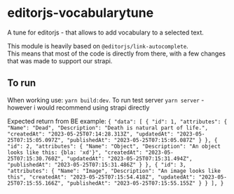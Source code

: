 # editorjs-vocabularytune

A tune for editorjs - that allows to add vocabulary to a selected text.

This module is heavily based on `@editorjs/link-autocomplete`.  
This means that most of the code is directly from there, with a few changes that was made to support our strapi.

## To run

When working use: `yarn build:dev`.
To run test server `yarn server` - however i would recommend using strapi directly

Expected return from BE example:
`{
    "data": [
        {
            "id": 1,
            "attributes": {
                "Name": "Dead",
                "Description": "Death is natural part of life.",
                "createdAt": "2023-05-25T07:14:28.313Z",
                "updatedAt": "2023-05-25T07:15:05.097Z",
                "publishedAt": "2023-05-25T07:15:05.087Z"
            }
        },
        {
            "id": 2,
            "attributes": {
                "Name": "Object",
                "Description": "An object looks like this: {bla: 'xd'}",
                "createdAt": "2023-05-25T07:15:30.760Z",
                "updatedAt": "2023-05-25T07:15:31.494Z",
                "publishedAt": "2023-05-25T07:15:31.486Z"
            }
        },
        {
            "id": 3,
            "attributes": {
                "Name": "Image",
                "Description": "An image looks like this",
                "createdAt": "2023-05-25T07:15:54.418Z",
                "updatedAt": "2023-05-25T07:15:55.166Z",
                "publishedAt": "2023-05-25T07:15:55.155Z"
            }
        }
    ],
 }`
